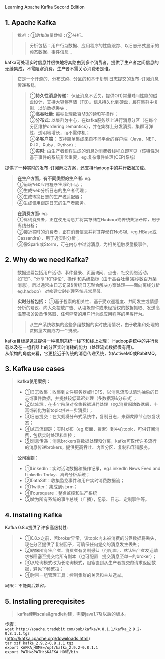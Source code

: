 Learning Apache Kafka Second Edition

## 1. Apache Kafka
>挑战：①收集海量数据；②分析。  
>>分析包括：用户行为数据、应用程序的性能跟踪、以日志形式显示的动态数据、事件信息...

kafka可处理实时信息并很快地将其路由到多个消费者。提供了生产者之间信息的无缝集成，不需阻塞消费，生产者不需关心消费者是谁。
>它是一个开源的、分布式的、分区的和基于复制 日志提交的发布-订阅消息传递系统。
>>**①持久性消息传递：** 保证消息不丢失，提供O(1)常量时间性能的磁盘设计，支持大容量存储（TB）。信息持久化到硬盘，且在集群中复制，以防数据丢失；  
②**高吞吐量:** 每秒处理数百MB的读和写操作；  
③**分布式:** 以集群为中心，在kafka服务器上进行消息分区（在每个分区维护ordering semantics），并在集群上分发消费。集群可弹性、透明地增长，而不需停机；  
④**多客户端：** 支持简单集成来自不同平台的客户端（Java、NET、PHP、Ruby、Python）；  
⑤**实时:** 由生产者线程生成的消息对消费者线程立即可见（该特性对基于事件的系统非常重要，eg.复杂事件处理(CEP)系统）

提供了一种实时的发布-订阅解决方案，还支持Hadoop中的并行数据加载。

>**在生产方面，有不同类型的生产者:** eg.  
①前端web应用程序生成的日志；  
②生成web分析日志的生产者代理；  
③生成转换日志的生产者适配器；  
④生成调用跟踪日志的生产者服务。

>**在消费方面:** eg.  
①离线消费者，正在使用消息并将其存储在Hadoop或传统数据仓库，用于离线分析；  
②接近实时的消费者，正在消费信息并将其存储在NoSQL（eg.HBase或Cassandra），用于近实时分析；  
③像Spark或Storm，可在内存中过滤消息，为相关组触发警报事件。

## 2. Why do we need Kafka?
>数据通常包括用户活动、事件登录、页面访问、点击、社交网络活动，如“赞”、“分享”和“评论”、操作
和系统指标（由于高吞吐量(每秒数百万条消息)，所以通常由日志记录&传统日志聚合解决方案处理——面向离线分析eg.hadoop）
对构建实时处理系统非常局限。  

>**实时分析包括：**
①基于搜索的相关性、基于受欢迎程度、共同发生或情感分析的建议、向大众投放广告、从垃圾邮件或未经授权的数据抓取、发送高温警报的设备传感器、任何异常的用户行为或应用程序的黑客行为。
>>从生产系统收集的这些多组数据的实时使用情况，由于收集和处理的数据量大而成为一个挑战。

kafka目标是通过提供一种机制来统一线下和线上处理：
Hadoop系统中的并行负载以及在一组机器上的分区实时消耗的能力（处理流式数据很有用）。  
从架构的角度来看，它更接近于传统的消息传递系统，如ActiveMQ或RabitMQ。

## 3. Kafka use cases
>**kafka使用案例：**
>- ①日志收集：收集到文件服务器或HDFS，以消息流形式清洗抽象的日志或事件数据，并提供较低延迟处理（多数据源&分布式）；
>- ②流处理：在多个阶段对收集数据进行处理（eg.消费原始数据后，丰富或转化为新topic供进一步消费）；
>- ③日志提交：在大规模分布式系统中，复制日志，来帮故障节点恢复状态；
>- ④点击流跟踪：实时发布（eg.页面、搜索）到中心topic，可供订阅消费，包括实时处理和监控；
>- ⑤消息传递：消息brokers将数据处理和分离，kafka可取代许多流行的消息传递brokers，提供更高吞吐、内置分区、复制和容错服务。

>**公司案例：**
>- ①LinkedIn：实时活动数据和操作记录，eg.LinkedIn News Feed and LinkedIn Today、离线分析系统；
>- ②DataSift：收集监控事件和用户实时消费数据流；
>- ③Twitter：集成到storm；
>- ④Foursquare：整合监控和生产系统；
>- ⑤做为所有系统的事件总线（广播），记录、日志、定制事件等。

## 4. Installing Kafka
Kafka 0.8.x提供了许多高级特性:
>- ①0.8.x之前，若broker异常，该topic内未被消费的分区数据将丢失，现在分区提供了复制因子，可确保任何提交的消息发生丢失；
>- ②确保所有生产者、消费者有复制感知（可配置），默认生产者发送请求被阻塞至提交给所有副本（也可配置，提交消息至单一的broker）；
>- ③从轮询模式改为长轮询模式，阻塞直到从生产者提交的请求返回数据，避免了频繁拉；
>- ④附带一组管理工具：控制集群的关闭和主从选举。

局限：不能向后兼容。

## 5. Installing prerequisites
>kafka使用scala&gradle构建，需要java1.7及以后的版本。

步骤：  
`wget http://apache.tradebit.com/pub/kafka/0.8.1.1/kafka_2.9.2-0.8.1.1.tgz`  
(http://kafka.apache.org/downloads.html)  
`tar xzf kafka_2.9.2-0.8.1.1.tgz`  
`export KAFKA_HOME=/opt/kafka_2.9.2-0.8.1.1`  
`export PATH=$PATH:$KAFKA_HOME/bin`  

